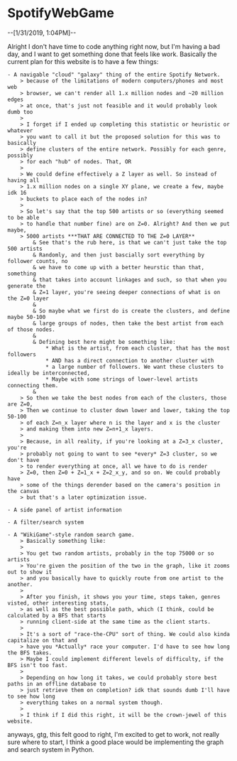 # SpotifyWebGame


--[1/31/2019, 1:04PM]--

Alright I don't have time to code anything right now, but I'm having a bad day,
and I want to get something done that feels like work. Basically the current plan
for this website is to have a few things:

	- A navigable "cloud" "galaxy" thing of the entire Spotify Network. 
		> because of the limitations of modern computers/phones and most web
		> browser, we can't render all 1.x million nodes and ~20 million edges
		> at once, that's just not feasible and it would probably look dumb too
		>
		> I forget if I ended up completing this statistic or heuristic or whatever
		> you want to call it but the proposed solution for this was to basically
		> define clusters of the entire network. Possibly for each genre, possibly
		> for each "hub" of nodes. That, OR
		>
		> We could define effectively a Z layer as well. So instead of having all
		> 1.x million nodes on a single XY plane, we create a few, maybe idk 16
		> buckets to place each of the nodes in?
		>
		> So let's say that the top 500 artists or so (everything seemed to be able
		> to handle that number fine) are on Z=0. Alright? And then we put maybe, 
		> 5000 artists ***THAT ARE CONNECTED TO THE Z=0 LAYER**
			& See that's the rub here, is that we can't just take the top 500 artists
			& Randomly, and then just bascially sort everything by follower counts, no
			& we have to come up with a better heurstic than that, something
			& that takes into account linkages and such, so that when you generate the
			& Z=1 layer, you're seeing deeper connections of what is on the Z=0 layer
			&
			& So maybe what we first do is create the clusters, and define maybe 50-100
			& large groups of nodes, then take the best artist from each of those nodes.
			&
			& Defining best here might be something like:
				* What is the artist, from each cluster, that has the most followers
				* AND has a direct connection to another cluster with 
				* a large number of followers. We want these clusters to ideally be interconnected,
				* Maybe with some strings of lower-level artists connecting them.
			&
		> So then we take the best nodes from each of the clusters, those are Z=0,
		> Then we continue to cluster down lower and lower, taking the top 50-100
		> of each Z=n_x layer where n is the layer and x is the cluster
		> and making them into new Z=n+1_x layers.
		>
		> Because, in all reality, if you're looking at a Z=3_x cluster, you're
		> probably not going to want to see *every* Z=3 cluster, so we don't have
		> to render everything at once, all we have to do is render
		> Z=0, then Z=0 + Z=1_x + Z=2_x_y, and so on. We could probably have
		> some of the things derender based on the camera's position in the canvas
		> but that's a later optimization issue.
	
	- A side panel of artist information
	
	- A filter/search system
	
	- A "WikiGame"-style random search game.
		> Basically something like:
		>
		> You get two random artists, probably in the top 75000 or so artists
		> You're given the position of the two in the graph, like it zooms out to show it
		> and you basically have to quickly route from one artist to the another.
		> 
		> After you finish, it shows you your time, steps taken, genres visted, other interesting stats,
		> as well as the best possible path, which (I think, could be calculated by a BFS that starts
		> running client-side at the same time as the client starts.
		>
		> It's a sort of "race-the-CPU" sort of thing. We could also kinda capitalize on that and
		> have you *Actually* race your computer. I'd have to see how long the BFS takes.
		> Maybe I could implement different levels of difficulty, if the BFS isn't too fast.
		>
		> Depending on how long it takes, we could probably store best paths in an offline database to
		> just retrieve them on completion? idk that sounds dumb I'll have to see how long
		> everything takes on a normal system though.
		>
		> I think if I did this right, it will be the crown-jewel of this website.
		
anyways, gtg, this felt good to right, I'm excited to get to work, not really sure where to start,
I think a good place would be implementing the graph and search system in Python.
		
		
		
				
		
		